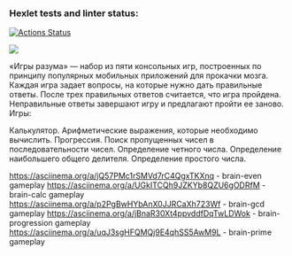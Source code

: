 ### Hexlet tests and linter status:
[![Actions Status](https://github.com/frieswithsalsa/frontend-project-44/actions/workflows/hexlet-check.yml/badge.svg)](https://github.com/frieswithsalsa/frontend-project-44/actions)

<a href="https://codeclimate.com/github/frieswithsalsa/frontend-project-44/maintainability"><img src="https://api.codeclimate.com/v1/badges/cee256b8625cc2d99eaa/maintainability" /></a>

«Игры разума» — набор из пяти консольных игр, построенных по принципу популярных мобильных приложений для прокачки мозга. Каждая игра задает вопросы, на которые нужно дать правильные ответы. После трех правильных ответов считается, что игра пройдена. Неправильные ответы завершают игру и предлагают пройти ее заново. Игры:

Калькулятор. Арифметические выражения, которые необходимо вычислить.
Прогрессия. Поиск пропущенных чисел в последовательности чисел.
Определение четного числа.
Определение наибольшего общего делителя.
Определение простого числа.

https://asciinema.org/a/jQ57PMc1rSMVd7rC4QgxTKXnq - brain-even gameplay
https://asciinema.org/a/UGkITCQh9JZKYb8QZU6gODRfM - brain-calc gameplay
https://asciinema.org/a/p2PgBwHYbAnX0JJRCaXh723Wf - brain-gcd gameplay
https://asciinema.org/a/jBnaR30Xt4ppvddfDqTwLDWok - brain-progression gameplay
https://asciinema.org/a/uqJ3sgHFQMQj9E4qhSS5AwM9L - brain-prime gameplay
